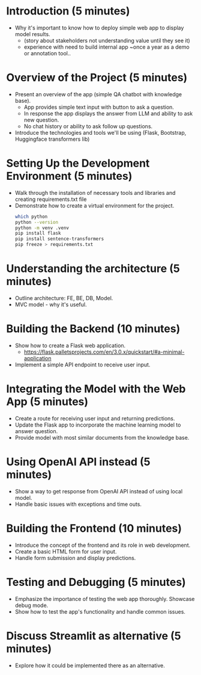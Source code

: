 # Introduction (5 minutes)
- Why it's important to know how to deploy simple web app to display model results.
    - (story about stakeholders not understanding value until they see it)
    - experience with need to build internal app ~once a year as a demo or annotation tool..

# Overview of the Project (5 minutes)
- Present an overview of the app (simple QA chatbot with knowledge base).
    - App provides simple text input with button to ask a question.
    - In response the app displays the answer from LLM and ability to ask new question.
    - No chat history or ability to ask follow up questions.
- Introduce the technologies and tools we'll be using (Flask, Bootstrap, Huggingface transformers lib)

# Setting Up the Development Environment (5 minutes)
- Walk through the installation of necessary tools and libraries and creating requirements.txt file
- Demonstrate how to create a virtual environment for the project.
    ```sh
    which python
    python --version
    python -m venv .venv
    pip install flask
    pip install sentence-transformers
    pip freeze > requirements.txt
    ```

# Understanding the architecture (5 minutes)
- Outline architecture: FE, BE, DB, Model.
- MVC model - why it's useful.

# Building the Backend (10 minutes)
- Show how to create a Flask web application.
    - https://flask.palletsprojects.com/en/3.0.x/quickstart/#a-minimal-application
- Implement a simple API endpoint to receive user input.

# Integrating the Model with the Web App (5 minutes)
- Create a route for receiving user input and returning predictions.
- Update the Flask app to incorporate the machine learning model to answer question.
- Provide model with most similar documents from the knowledge base.

# Using OpenAI API instead (5 minutes)
- Show a way to get response from OpenAI API instead of using local model.
- Handle basic issues with exceptions and time outs.

# Building the Frontend (10 minutes)
- Introduce the concept of the frontend and its role in web development.
- Create a basic HTML form for user input.
- Handle form submission and display predictions.

# Testing and Debugging (5 minutes)
- Emphasize the importance of testing the web app thoroughly. Showcase debug mode.
- Show how to test the app's functionality and handle common issues.

# Discuss Streamlit as alternative (5 minutes)
- Explore how it could be implemented there as an alternative.
